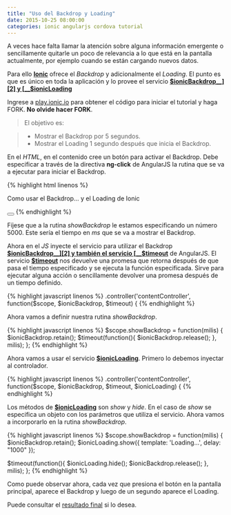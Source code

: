 ```yaml
---
title: "Uso del Backdrop y Loading"
date: 2015-10-25 08:00:00
categories: ionic angularjs cordova tutorial
---
```

A veces hace falta llamar la atención sobre alguna información emergente o sencillamente quitarle un poco de relevancia a lo que está en la pantalla actualmente, por ejemplo cuando se están cargando nuevos datos.

Para ello [__Ionic__][1] ofrece el *Backdrop* y adicionalmente el *Loading*. El punto es que es único en toda la aplicación y lo provee el servicio [__$ionicBackdrop__][2] y [__$ionicLoading__][3]

Ingrese a [play.ionic.io][4] para obtener el código para iniciar el tutorial y haga FORK. __No olvide hacer FORK__.

  > El objetivo es:

  > - Mostrar el Backdrop por 5 segundos.
  > - Mostrar el Loading 1 segundo después que inicia el Backdrop.

En el *HTML*, en el contenido cree un botón para activar el Backdrop. Debe especificar a través de la directiva __ng-click__ de AngularJS la rutina que se va a ejecutar para iniciar el Backdrop.

{% highlight html linenos %}
<p>
  Como usar el Backdrop...  y el Loading de Ionic
</p>
<button class="button button-block button-positive icon ion-flag" 
  ng-click="showBackdrop(5000)">
</button>
{% endhighlight %}

Fíjese que a la rutina *showBackdrop* le estamos especificando un número 5000. Este sería el tiempo en *ms* que se va a mostrar el Backdrop.

Ahora en el *JS* inyecte el servicio para utilizar el Backdrop [__$ionicBackdrop__][2] y también el servicio [__$timeout__][6] de AngularJS. El servicio [__$timeout__][6] nos devuelve una promesa que retorna después de que pasa el tiempo especificado y se ejecuta la función especificada. Sirve para ejecutar alguna acción o sencillamente devolver una promesa después de un tiempo definido. 

{% highlight javascript linenos %}
.controller('contentController', function($scope, $ionicBackdrop, $timeout) {
{% endhighlight %}

Ahora vamos a definir nuestra rutina *showBackdrop*.

{% highlight javascript linenos %}
$scope.showBackdrop = function(milis) {
  $ionicBackdrop.retain();
  $timeout(function(){
    $ionicBackdrop.release();
  }, milis);
};
{% endhighlight %}

Ahora vamos a usar el servicio [__$ionicLoading__][3]. Primero lo debemos inyectar al controlador.

{% highlight javascript linenos %}
.controller('contentController', function($scope, $ionicBackdrop, $timeout, $ionicLoading) {
{% endhighlight %}

Los métodos de [__$ionicLoading__][3] son *show* y *hide*. En el caso de *show*  se especifica un objeto con los parámetros que utiliza el servicio. Ahora vamos a incorporarlo en la rutina *showBackdrop*.

{% highlight javascript linenos %}
$scope.showBackdrop = function(milis) {
  $ionicBackdrop.retain();
  $ionicLoading.show({
    template: 'Loading...',
    delay: "1000"
  });
  
  $timeout(function(){
    $ionicLoading.hide();
    $ionicBackdrop.release();
  }, milis);
};
{% endhighlight %}

Como puede observar ahora, cada vez que presiona el botón en la pantalla principal, aparece el Backdrop y luego de un segundo aparece el Loading.

Puede consultar el [resultado final][5] si lo desea.

[1]: http://ionicframework.com "Ionic Framework"
[2]: http://ionicframework.com/docs/api/service/$ionicBackdrop/ "$ionicBackdrop"
[3]: http://ionicframework.com/docs/api/service/$ionicLoading/ "$ionicLoading"
[4]: http://play.ionic.io/app/37b61c378428 "Inicio del tutorial"
[5]: http://play.ionic.io/app/0e91dee9c8e8 "Resultado del tutorial"
[6]: https://docs.angularjs.org/api/ng/service/$timeout "$timeout"
